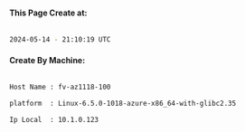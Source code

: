 
   
#### This Page Create at:

```bash

2024-05-14 - 21:10:19 UTC

```

#### Create By Machine:

```bash

Host Name : fv-az1118-100

platform  : Linux-6.5.0-1018-azure-x86_64-with-glibc2.35

Ip Local  : 10.1.0.123

```

